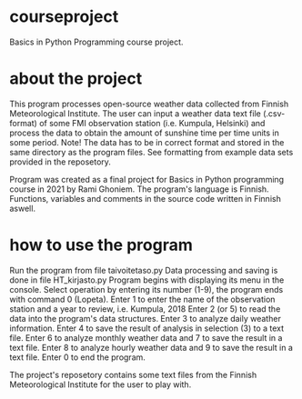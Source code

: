 # courseproject
Basics in Python Programming course project.


# about the project
This program processes open-source weather data collected from Finnish Meteorological Institute.
The user can input a weather data text file (.csv-format) of some FMI observation station (i.e. Kumpula, Helsinki) and process the data to obtain the amount of sunshine time per time units in some period. 
Note! The data has to be in correct format and stored in the same directory as the program files. See formatting from example data sets provided in the reposetory. 

Program was created as a final project for Basics in Python programming course in 2021 by Rami Ghoniem.
The program's language is Finnish. Functions, variables and comments in the source code written in Finnish aswell.  



# how to use the program
Run the program from file taivoitetaso.py
Data processing and saving is done in file HT_kirjasto.py
Program begins with displaying its menu in the console. 
Select operation by entering its number (1-9), the program ends with command 0 (Lopeta).
Enter 1 to enter the name of the observation station and a year to review, i.e. Kumpula, 2018
Enter 2 (or 5) to read the data into the program's data structures. 
Enter 3 to analyze daily weather information.
Enter 4 to save the result of analysis in selection (3) to a text file. 
Enter 6 to analyze monthly weather data and 7 to save the result in a text file. 
Enter 8 to analyze hourly weather data and 9 to save the result in a text file. 
Enter 0 to end the program.


The project's reposetory contains some text files from the Finnish Meteorological Institute for the user to play with. 
